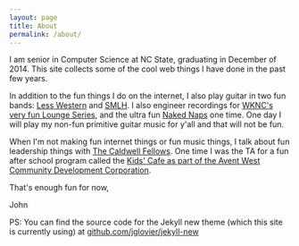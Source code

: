 ```yaml
---
layout: page
title: About
permalink: /about/
---
```


I am senior in Computer Science at NC State, graduating in December of 2014.  This site collects some of the cool web things I have done in the past few years.

In addition to the fun things I do on the internet, I also play guitar in two fun bands: [Less Western](http://lesswestern.bandcamp.com/) and [SMLH](http://smlh.bandcamp.com/).  I also engineer recordings for [WKNC's very fun Lounge Series](https://www.youtube.com/channel/UCO38eRQjqOBURmdsUp4dFwg), and the ultra fun [Naked Naps](http://nakednaps.bandcamp.com/) one time.  One day I will play my non-fun primitive guitar music for y'all and that will not be fun.

When I'm not making fun internet things or fun music things, I talk about fun leadership things with [The Caldwell Fellows](http://caldwellfellows.ncsu.edu/).  One time I was the TA for a fun after school program called the [Kids' Cafe as part of the Avent West Community Development Corporation](http://www.aventwest.com/).

That's enough fun for now,

John

PS: You can find the source code for the Jekyll new theme (which this site is currently using) at [github.com/jglovier/jekyll-new](https://github.com/jglovier/jekyll-new)
